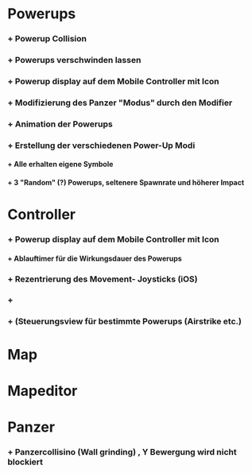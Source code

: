 
# Powerups
###  + Powerup Collision
###  + Powerups verschwinden lassen 
###  + Powerup display auf dem Mobile Controller mit Icon
###  + Modifizierung des Panzer "Modus" durch den Modifier
###  + Animation der Powerups
###  + Erstellung der verschiedenen Power-Up Modi
####    + Alle erhalten eigene Symbole
####    + 3 "Random" (?) Powerups, seltenere Spawnrate und höherer Impact

# Controller
### + Powerup display auf dem Mobile Controller mit Icon
####    + Ablauftimer für die Wirkungsdauer des Powerups 
### + Rezentrierung des Movement- Joysticks (iOS)
### +
### + (Steuerungsview für bestimmte Powerups (Airstrike etc.)
### 

# Map

# Mapeditor

# Panzer
### + Panzercollisino (Wall grinding) , Y Bewergung wird nicht blockiert
